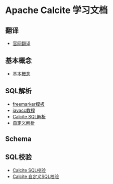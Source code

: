 # Apache Calcite 学习文档

## 翻译
* [官网翻译](/calcite-tutorial-0-translation/md/README.md)

## 基本概念
* [基本概念](/calcite-tutorial-1-basic/md/README.md)

## SQL解析

* [freemarker模板](/calcite-tutorial-2-parser/parser-1-fmpp-tutorial/README.md)
* [javacc教程](/calcite-tutorial-2-parser/parser-2-javacc-tutorial/)
* [Calcite SQL解析](/calcite-tutorial-2-parser/parser-3-calcite-tutorial/)
* [自定义解析](/calcite-tutorial-2-parser/parser-4-calcite-custom-tutorial/)

## Schema

## SQL校验

* [Calcite SQL校验](/calcite-tutorial-2-parser/parser-4-calcite-custom-tutorial/)
* [Calcite 自定义SQL校验](/calcite-tutorial-2-parser/parser-4-calcite-custom-tutorial/)


<!--
## SQL转换
* sql to rel
* planner
* find best rel
* Implement & Execute



## 常见类说明

## 规则

## 执行逻辑

-->